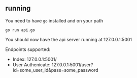 ## running
You need to have `go` installed and on your path

```
go run api.go
```

You should now have the api server running at 127.0.0.1:5001

Endpoints supported:

+ Index: 127.0.0.1:5001/
+ User Authenicate: 127.0.0.1:5001/user?id=some_user_id&pass=some_password



